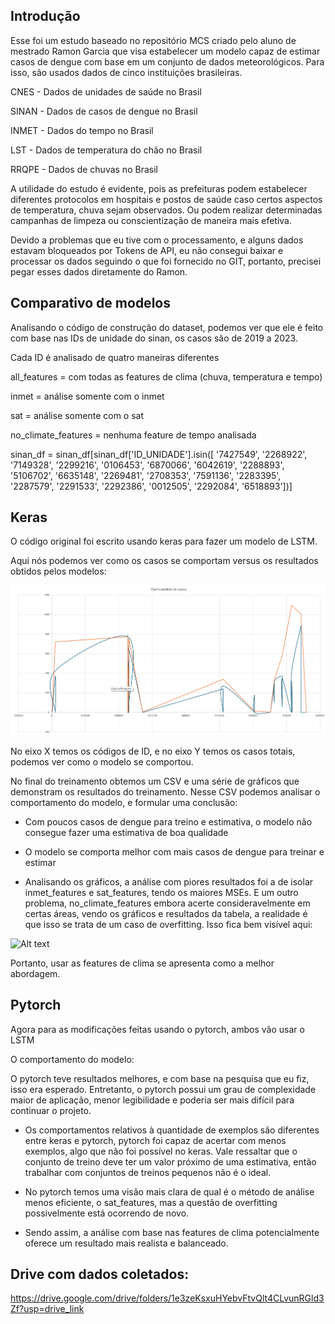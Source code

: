 


## Introdução

Esse foi um estudo baseado no repositório MCS criado pelo aluno de mestrado Ramon Garcia que visa estabelecer um modelo capaz de estimar casos de dengue com base em um conjunto de dados meteorológicos. Para isso, são usados dados de cinco instituições brasileiras.

CNES - Dados de unidades de saúde no Brasil

SINAN - Dados de casos de dengue no Brasil

INMET - Dados do tempo no Brasil

LST - Dados de temperatura do chão no Brasil

RRQPE - Dados de chuvas no Brasil

A utilidade do estudo é evidente, pois as prefeituras podem estabelecer diferentes protocolos em hospitais e postos de saúde caso certos aspectos de temperatura, chuva sejam observados. Ou podem realizar determinadas campanhas de limpeza ou conscientização de maneira mais efetiva.

Devido a problemas que eu tive com o processamento, e alguns dados estavam bloqueados por Tokens de API, eu não consegui baixar e processar os dados seguindo o que foi fornecido no GIT, portanto, precisei pegar esses dados diretamente do Ramon.


















## Comparativo de modelos

Analisando o código de construção do dataset, podemos ver que ele é feito com base nas IDs de unidade do sinan, os casos são de 2019 a 2023.

Cada ID é analisado de quatro maneiras diferentes

all_features = com todas as features de clima (chuva, temperatura e tempo)

inmet = análise somente com o inmet

sat = análise somente com o sat

no_climate_features = nenhuma feature de tempo analisada 


sinan_df = sinan_df[sinan_df['ID_UNIDADE'].isin([
                        '7427549',
                        '2268922',
                        '7149328',
                        '2299216',
                        '0106453',
                        '6870066',
                        '6042619',
                        '2288893',
                        '5106702',
                        '6635148',
                        '2269481',
                        '2708353',
                        '7591136',
                        '2283395',
                        '2287579',
                        '2291533',
                        '2292386',
                        '0012505',
                        '2292084',
                        '6518893'])]








## Keras

O código original foi escrito usando keras para fazer um modelo de LSTM.

Aqui nós podemos ver como os casos se comportam versus os resultados obtidos pelos modelos:

![Alt text](imagesToReadMe/kerascomp.png "Test")


No eixo X temos os códigos de ID, e no eixo Y temos os casos totais, podemos ver como o modelo se comportou.



No final do treinamento obtemos um CSV e uma série de gráficos que demonstram os resultados do treinamento. Nesse CSV podemos analisar o comportamento do modelo, e formular uma conclusão:

- Com poucos casos de dengue para treino e estimativa, o modelo não consegue fazer uma estimativa de boa qualidade

- O modelo se comporta melhor com mais casos de dengue para treinar e estimar

- Analisando os gráficos, a análise com piores resultados foi a de isolar inmet_features e sat_features, tendo os maiores MSEs. E um outro problema, no_climate_features embora acerte consideravelmente em certas áreas, vendo os gráficos e resultados da tabela, a realidade é que isso se trata de um caso de overfitting. Isso fica bem visível aqui:


![Alt text](relative%20path/to/img.jpg?raw=true "Title")
	

Portanto, usar as features de clima se apresenta como a melhor abordagem.














## Pytorch

Agora para as modificações feitas usando o pytorch, ambos vão usar o LSTM

O comportamento do modelo:


O pytorch teve resultados melhores, e com base na pesquisa que eu fiz, isso era esperado. Entretanto, o pytorch possui um grau de complexidade maior de aplicação, menor legibilidade e poderia ser mais difícil para continuar o projeto.


- Os comportamentos relativos à quantidade de exemplos são diferentes entre keras e pytorch, pytorch foi capaz de acertar com menos exemplos, algo que não foi possível no keras. Vale ressaltar que o conjunto de treino deve ter um valor próximo de uma estimativa, então trabalhar com conjuntos de treinos pequenos não é o ideal.

- No pytorch temos uma visão mais clara de qual é o método de análise menos eficiente, o sat_features, mas a questão de overfitting possivelmente está ocorrendo de novo.





- Sendo assim, a análise com base nas features de clima potencialmente oferece um resultado mais realista e balanceado.













## Drive com dados coletados:

https://drive.google.com/drive/folders/1e3zeKsxuHYebvFtvQlt4CLvunRGld3Zf?usp=drive_link






